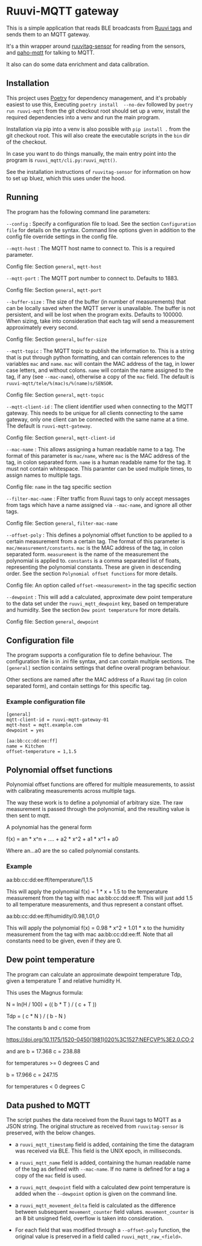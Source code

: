 # Ruuvi-MQTT gateway

This is a simple application that reads BLE broadcasts from 
[Ruuvi tags](https://www.ruuvi.com) and sends them to an MQTT gateway.

It's a thin wrapper around [ruuvitag-sensor](https://pypi.org/project/ruuvitag-sensor/)
for reading from the sensors, and [paho-mqtt](https://pypi.org/project/paho-mqtt/)
for talking to MQTT.

It also can do some data enrichment and data calibration.

## Installation

This project uses [Poetry](https://python-poetry.org/) for dependency
management, and it's probably easiest to use this, Executing `poetry install 
--no-dev` followed by `poetry run ruuvi-mqtt` from the git checkout root should
set up a venv, install the required dependencies into a venv and run
the main program.

Installation via pip into a venv is also possible with `pip install .` from
the git checkout root. This will also create the executable scripts in the
`bin` dir of the checkout.

In case you want to do things manually, the main entry point into
the program is `ruuvi_mqtt/cli.py:ruuvi_mqtt()`.

See the installation instructions of `ruuvitag-sensor` for information on
how to set up bluez, which this uses under the hood.

## Running

The program has the following command line parameters:

`--config`
: Specify a configuration file to load. See the section `Configuration file`
  for details on the syntax. Command line options given in addition to the
  config file override settings in the config file.

`--mqtt-host`
: The MQTT host name to connect to. This is a required parameter.

  Config file: Section `general`, `mqtt-host`

`--mqtt-port`
: The MQTT port number to connect to. Defaults to 1883.

  Config file: Section `general`, `mqtt-port`

`--buffer-size`
: The size of the buffer (in number of measurements) that can be locally
  saved when the MQTT server is unavailable. The buffer is not persistent,
  and will be lost when the program exits. Defaults to 100000. When sizing,
  take into consideration that each tag will send a measurement approximately
  every second.

  Config file: Section `general`, `buffer-size`

`--mqtt-topic`
: The MQTT topic to publish the information to. This is a string that is put
  through python formatting, and can contain references to the variables `mac`
  and `name`. `mac` will contain the MAC address of the tag, in lower case letters,
  and without colons. `name` will contain the name assigned to the tag, if any
  (see `--mac-name`), otherwise a copy of the `mac` field. The default is
  `ruuvi-mqtt/tele/%(mac)s/%(name)s/SENSOR`.

  Config file: Section `general`, `mqtt-topic`

`--mqtt-client-id`
: The client identifier used when connecting to the MQTT gateway. This needs
  to be unique for all clients connecting to the same gateway, only one
  client can be connected with the same name at a time. The default is
  `ruuvi-mqtt-gateway`.

  Config file: Section `general`, `mqtt-client-id`

`--mac-name`
: This allows assigning a human readable name to a tag. The format of this
  parameter is `mac/name`, where `mac` is the MAC address of the tag, in colon
  separated form. `name` is a human readable name for the tag. It must not
  contain whitespace. This paramter can be used multiple times, to assign names
  to multiple tags.

  Config file: `name` in the tag specific section

`--filter-mac-name`
: Filter traffic from Ruuvi tags to only accept messages from tags which have
  a name assigned via `--mac-name`, and ignore all other tags.

  Config file: Section `general`, `filter-mac-name`

`--offset-poly`
: This defines a polynomial offset function to be applied to a certain measurement
  from a certain tag. The format of this parameter is `mac/measurement/constants`.
  `mac` is the MAC address of the tag, in colon separated form. `measurement` is
  the name of the measurement the polynomial is applied to. `constants` is a
  comma separated list of floats, representing the polynomial constants. These
  are given in descending order. See the section `Polynomial offset functions`
  for more details.

  Config file: An option called `offset-<measurement>` in the tag specific
  section

`--dewpoint`
: This will add a calculated, approximate dew point temperature to the
  data set under the `ruuvi_mqtt_dewpoint` key, based on temperature and
  humidity. See the section `Dew point temperature` for more details.

  Config file: Section `general`, `dewpoint`

## Configuration file
The program supports a configuration file to define behaviour. The
configuration file is in .ini file syntax, and can contain multiple sections.
The `[general]` section contains settings that define overall program
behaviour.

Other sections are named after the MAC address of a Ruuvi tag (in colon
separated form), and contain settings for this specific tag.

### Example configuration file

```
[general]
mqtt-client-id = ruuvi-mqtt-gateway-01
mqtt-host = mqtt.example.com
dewpoint = yes

[aa:bb:cc:dd:ee:ff]
name = Kitchen
offset-temperature = 1,1.5
```


## Polynomial offset functions
Polynomial offset functions are offered for multiple measurements,
to assist with calibrating measurements across multiple tags.

The way these work is to define a polynomial of arbitrary size.
The raw measurement is passed through the polynomial, and the
resulting value is then sent to mqtt.

A polynomial has the general form

f(x) = an * x^n + .... + a2 * x^2 + a1 * x^1 + a0

Where an...a0 are the so called polynomial constants.

### Example

aa:bb:cc:dd:ee:ff/temperature/1,1.5

This will apply the polynomial f(x) = 1 * x + 1.5 to the
temperature measurement from the tag with mac aa:bb:cc:dd:ee:ff.
This will just add 1.5 to all temperature measurements, and thus
represent a constant offset.


aa:bb:cc:dd:ee:ff/humidity/0.98,1.01,0

This will apply the polynomial f(x) = 0.98 * x^2 + 1.01 * x to
the humidity measurement from the tag with mac aa:bb:cc:dd:ee:ff.
Note that all constants need to be given, even if they are 0.

## Dew point temperature
The program can calculate an approximate dewpoint temperature Tdp, given a
temperature T and relative humidity H.

This uses the Magnus formula:

N = ln(H / 100) + (( b * T ) / ( c + T ))

Tdp = ( c * N ) / ( b - N )

The constants b and c come from

https://doi.org/10.1175/1520-0450(1981)020%3C1527:NEFCVP%3E2.0.CO;2

and are
b = 17.368
c = 238.88

for temperatures >= 0 degrees C and

b = 17.966
c = 247.15

for temperatures < 0 degrees C

## Data pushed to MQTT

The script pushes the data received from the Ruuvi tags to MQTT as a JSON
string. The original structure as received from `ruuvitag-sensor` is
preserved, with the below changes.

- a `ruuvi_mqtt_timestamp` field is added, containing the time the datagram
  was received via BLE. This field is the UNIX epoch, in milliseconds.

- a `ruuvi_mqtt_name` field is added, containing the human readable name
  of the tag as defined with `--mac-name`. If no name is defined for a tag
  a copy of the `mac` field is used.

- a `ruuvi_mqtt_dewpoint` field with a calculated dew point temperature
  is added when the `--dewpoint` option is given on the command line.

- a `ruuvi_mqtt_movement_delta` field is calculated as the difference between
  subsequent `movement_counter` field values. `movement_counter` is an 8 bit
  unsigned field, overflow is taken into consideration.

- For each field that was modified through a `--offset-poly` function, the
  original value is preserved in a field called `ruuvi_mqtt_raw_<field>`.
